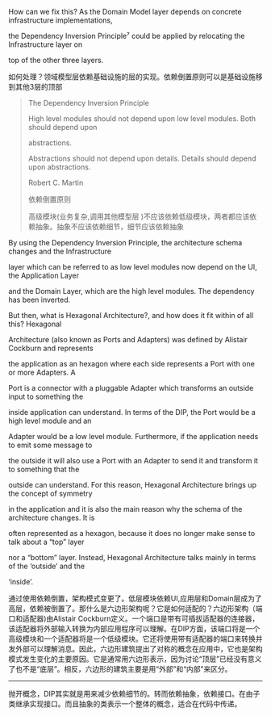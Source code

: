 How can we fix this? As the Domain Model layer depends on concrete infrastructure implementations,

the Dependency Inversion Principle⁷ could be applied by relocating the Infrastructure layer on

top of the other three layers.

如何处理？领域模型层依赖基础设施的层的实现。依赖倒置原则可以是基础设施移到其他3层的顶部

> The Dependency Inversion Principle
>
> High level modules should not depend upon low level modules. Both should depend upon
>
> abstractions.
>
> Abstractions should not depend upon details. Details should depend upon abstractions.
>
> Robert C. Martin
>
> 依赖倒置原则
>
> 高级模块\(业务复杂,调用其他模型层 \)不应该依赖低级模块，两者都应该依赖抽象。抽象不应该依赖细节，细节应该依赖抽象

By using the Dependency Inversion Principle, the architecture schema changes and the Infrastructure

layer which can be referred to as low level modules now depend on the UI, the Application Layer

and the Domain Layer, which are the high level modules. The dependency has been inverted.

But then, what is Hexagonal Architecture?, and how does it fit within of all this? Hexagonal

Architecture \(also known as Ports and Adapters\) was defined by Alistair Cockburn and represents

the application as an hexagon where each side represents a Port with one or more Adapters. A

Port is a connector with a pluggable Adapter which transforms an outside input to something the

inside application can understand. In terms of the DIP, the Port would be a high level module and an

Adapter would be a low level module. Furthermore, if the application needs to emit some message to

the outside it will also use a Port with an Adapter to send it and transform it to something that the

outside can understand. For this reason, Hexagonal Architecture brings up the concept of symmetry

in the application and it is also the main reason why the schema of the architecture changes. It is

often represented as a hexagon, because it does no longer make sense to talk about a “top” layer

nor a “bottom” layer. Instead, Hexagonal Architecture talks mainly in terms of the ‘outside’ and the

‘inside’.

通过使用依赖倒置，架构模式变更了。低层模块依赖UI,应用层和Domain层成为了高层，依赖被倒置了。那什么是六边形架构呢？它是如何适配的？六边形架构（端口和适配器\)由Alistair Cockburn定义。一个端口是带有可插拔适配器的连接器，该适配器将外部输入转换为内部应用程序可以理解。在DIP方面，该端口将是一个高级模块和一个适配器将是一个低级模块。它还将使用带有适配器的端口来转换并发外部可以理解消息。因此，六边形建筑提出了对称的概念在应用中，它也是架构模式发生变化的主要原因。它是通常用六边形表示，因为讨论“顶层”已经没有意义了也不是“底层”。相反，六边形的建筑主要是用“外部”和“内部”来区分。

---

抛开概念，DIP其实就是用来减少依赖细节的。转而依赖抽象，依赖接口。在由子类继承实现接口。而且抽象的类表示一个整体的概念，适合在代码中传递。

